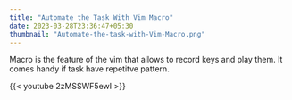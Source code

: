 ```yaml
---
title: "Automate the Task With Vim Macro"
date: 2023-03-28T23:36:47+05:30
thumbnail: "Automate-the-task-with-Vim-Macro.png"
---
```


Macro is the feature of the vim that allows to record keys and play them. It
comes handy if task have repetitve pattern.

{{< youtube 2zMSSWF5ewI >}}
